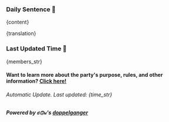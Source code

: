 ### Daily Sentence 🌹

{content}

{translation}

### Last Updated Time 🌻

{members_str}

#### Want to learn more about the party's purpose, rules, and other information? [Click here!](https://github.com/Delta-Water/Habitica-Party/blob/main/Markdown_document/party_description.md)

###### Automatic Update. Last updated: {time_str}

##### Powered by `d🙃w`'s [doppelganger](https://github.com/Delta-Water/Habitica-Party)